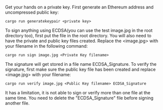 Get your hands on a private key.
First generate an Ethereum address and uncompressed public key:
```
cargo run generatekeypair <private key>
```
To sign anything using ECDSA(you can use the test image.jpg in the root directory too), first put the file in the root directory. You will also need to have the private and public key files created. Replace the <image.jpg> with your filename in the following command:
```
cargo run sign image.jpg <Private Key filename>
```
The signature will get stored in a file name ECDSA_Signature.
To verify the signature, first make sure the public key file has been created and replace <image.jpg> with your filename:
```
cargo run verify image.jpg <Public Key filename> ECDSA_Signature
```
It has a limitation, it is not able to sign or verify more than one file at the same time. You need to delete the "ECDSA_Signature" file before signing another file.

